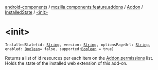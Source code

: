 [android-components](../../../index.md) / [mozilla.components.feature.addons](../../index.md) / [Addon](../index.md) / [InstalledState](index.md) / [&lt;init&gt;](./-init-.md)

# &lt;init&gt;

`InstalledState(id: `[`String`](https://kotlinlang.org/api/latest/jvm/stdlib/kotlin/-string/index.html)`, version: `[`String`](https://kotlinlang.org/api/latest/jvm/stdlib/kotlin/-string/index.html)`, optionsPageUrl: `[`String`](https://kotlinlang.org/api/latest/jvm/stdlib/kotlin/-string/index.html)`, enabled: `[`Boolean`](https://kotlinlang.org/api/latest/jvm/stdlib/kotlin/-boolean/index.html)` = false, supported: `[`Boolean`](https://kotlinlang.org/api/latest/jvm/stdlib/kotlin/-boolean/index.html)` = true)`

Returns a list of id resources per each item on the [Addon.permissions](../permissions.md) list.
Holds the state of the installed web extension of this add-on.

